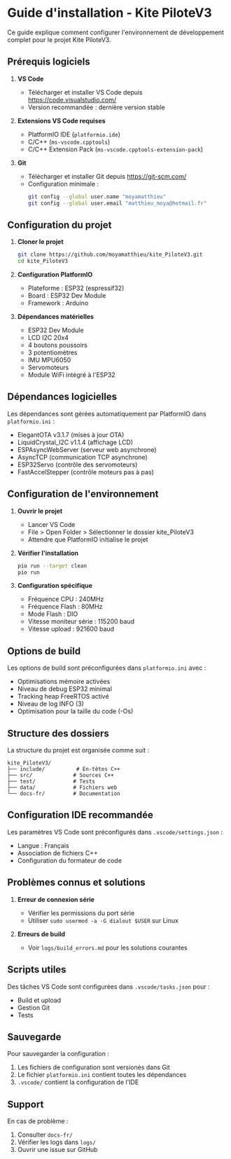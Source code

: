 # Guide d'installation - Kite PiloteV3

Ce guide explique comment configurer l'environnement de développement complet pour le projet Kite PiloteV3.

## Prérequis logiciels

1. **VS Code**
   - Télécharger et installer VS Code depuis https://code.visualstudio.com/
   - Version recommandée : dernière version stable

2. **Extensions VS Code requises**
   - PlatformIO IDE (`platformio.ide`)
   - C/C++ (`ms-vscode.cpptools`)
   - C/C++ Extension Pack (`ms-vscode.cpptools-extension-pack`)

3. **Git**
   - Télécharger et installer Git depuis https://git-scm.com/
   - Configuration minimale :
     ```bash
     git config --global user.name "moyamatthieu"
     git config --global user.email "matthieu_moya@hotmail.fr"
     ```

## Configuration du projet

1. **Cloner le projet**
   ```bash
   git clone https://github.com/moyamatthieu/kite_PiloteV3.git
   cd kite_PiloteV3
   ```

2. **Configuration PlatformIO**
   - Plateforme : ESP32 (espressif32)
   - Board : ESP32 Dev Module
   - Framework : Arduino

3. **Dépendances matérielles**
   - ESP32 Dev Module
   - LCD I2C 20x4
   - 4 boutons poussoirs
   - 3 potentiomètres
   - IMU MPU6050
   - Servomoteurs
   - Module WiFi intégré à l'ESP32

## Dépendances logicielles

Les dépendances sont gérées automatiquement par PlatformIO dans `platformio.ini` :

- ElegantOTA v3.1.7 (mises à jour OTA)
- LiquidCrystal_I2C v1.1.4 (affichage LCD)
- ESPAsyncWebServer (serveur web asynchrone)
- AsyncTCP (communication TCP asynchrone)
- ESP32Servo (contrôle des servomoteurs)
- FastAccelStepper (contrôle moteurs pas à pas)

## Configuration de l'environnement

1. **Ouvrir le projet**
   - Lancer VS Code
   - File > Open Folder > Sélectionner le dossier kite_PiloteV3
   - Attendre que PlatformIO initialise le projet

2. **Vérifier l'installation**
   ```bash
   pio run --target clean
   pio run
   ```

3. **Configuration spécifique**
   - Fréquence CPU : 240MHz
   - Fréquence Flash : 80MHz
   - Mode Flash : DIO
   - Vitesse moniteur série : 115200 baud
   - Vitesse upload : 921600 baud

## Options de build

Les options de build sont préconfigurées dans `platformio.ini` avec :
- Optimisations mémoire activées
- Niveau de debug ESP32 minimal
- Tracking heap FreeRTOS activé
- Niveau de log INFO (3)
- Optimisation pour la taille du code (-Os)

## Structure des dossiers

La structure du projet est organisée comme suit :
```
kite_PiloteV3/
├── include/          # En-têtes C++
├── src/             # Sources C++
├── test/            # Tests
├── data/            # Fichiers web
└── docs-fr/         # Documentation
```

## Configuration IDE recommandée

Les paramètres VS Code sont préconfigurés dans `.vscode/settings.json` :
- Langue : Français
- Association de fichiers C++
- Configuration du formateur de code

## Problèmes connus et solutions

1. **Erreur de connexion série**
   - Vérifier les permissions du port série
   - Utiliser `sudo usermod -a -G dialout $USER` sur Linux

2. **Erreurs de build**
   - Voir `logs/build_errors.md` pour les solutions courantes

## Scripts utiles

Des tâches VS Code sont configurées dans `.vscode/tasks.json` pour :
- Build et upload
- Gestion Git
- Tests

## Sauvegarde

Pour sauvegarder la configuration :
1. Les fichiers de configuration sont versionés dans Git
2. Le fichier `platformio.ini` contient toutes les dépendances
3. `.vscode/` contient la configuration de l'IDE

## Support

En cas de problème :
1. Consulter `docs-fr/`
2. Vérifier les logs dans `logs/`
3. Ouvrir une issue sur GitHub
